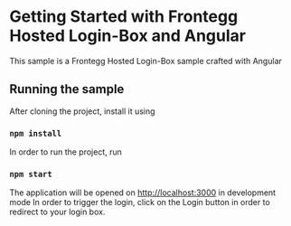 # Getting Started with Frontegg Hosted Login-Box and Angular

This sample is a Frontegg Hosted Login-Box sample crafted with Angular

## Running the sample

After cloning the project, install it using

### `npm install`

In order to run the project, run
### `npm start`

The application will be opened on [http://localhost:3000](http://localhost:3000) in development mode
In order to trigger the login, click on the Login button in order to redirect to your login box.
